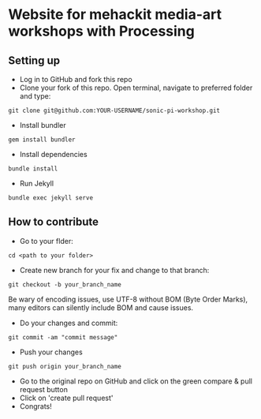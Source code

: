 # Website for mehackit media-art workshops with Processing

## Setting up

- Log in to GitHub and fork this repo
- Clone your fork of this repo. Open terminal, navigate to preferred folder and type:
```
git clone git@github.com:YOUR-USERNAME/sonic-pi-workshop.git
```
- Install bundler
```
gem install bundler
```
- Install dependencies
```
bundle install
```
- Run Jekyll
```
bundle exec jekyll serve
```

## How to contribute

- Go to your flder:
```
cd <path to your folder>
```
- Create new branch for your fix and change to that branch:
```
git checkout -b your_branch_name
```

Be wary of encoding issues, use UTF-8 without BOM (Byte Order Marks), many editors can silently include BOM and cause issues.

- Do your changes and commit:
```
git commit -am "commit message"
```
- Push your changes
```
git push origin your_branch_name
```
- Go to the original repo on GitHub and click on the green compare & pull request button
- Click on 'create pull request'
- Congrats!
